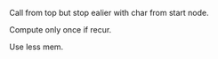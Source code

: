 Call from top but stop ealier with char from start node.

Compute only once if recur.

Use less mem.
